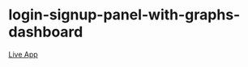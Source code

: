 # login-signup-panel-with-graphs-dashboard

[Live App](https://6131293240b153156efa23f1--arnowa-dashboard.netlify.app/)
